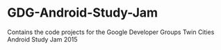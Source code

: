 # GDG-Android-Study-Jam
Contains the code projects for the Google Developer Groups Twin Cities Android Study Jam 2015

